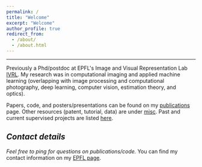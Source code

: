 ```yaml
---
permalink: /
title: "Welcome"
excerpt: "Welcome"
author_profile: true
redirect_from: 
  - /about/
  - /about.html
---
```


<!---
*:hourglass_flowing_sand: ~Last update: Feb 2022~ :hourglass_flowing_sand:*
-->

---

Previously a Phd/postdoc at EPFL's Image and Visual Representation Lab [IVRL](https://ivrl.epfl.ch/). My research was in computational imaging and applied machine learning (overlapping with image processing and computational photography, deep learning, computer vision, estimation theory, and optics).

Papers, code, and posters/presentations can be found on my [publications](https://majedelhelou.github.io/publications/) page.
Other resources (patent, tutorial, data) are under [misc](https://majedelhelou.github.io/misc/). 
Past and current supervised projects are listed [here](https://majedelhelou.github.io/teaching/project_supervision).


*Contact details*
---
*Feel free to ping for questions on publications/code.*
You can find my contact information on my [EPFL page](https://www.epfl.ch/labs/ivrl/people/majed/).

